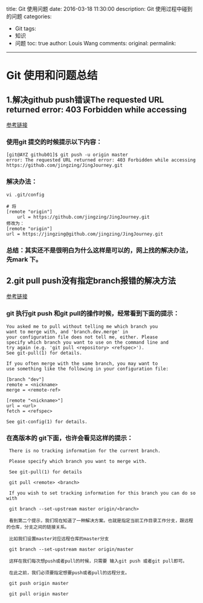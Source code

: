 title:  Git 使用问题
date: 2016-03-18 11:30:00
description: Git 使用过程中碰到的问题
categories:
- Git
tags:
- 知识
- 问题
toc: true
author: Louis Wang
comments:
original:
permalink: 
---

Git 使用和问题总结 
===========
          
## 1.解决github push错误The requested URL returned error: 403 Forbidden while accessing  
[参考链接](http://houzhiqingjava.blog.163.com/blog/static/167399507201472343324562) 
### 使用git 提交的时候提示以下内容：
```
[git@AYZ github01]$ git push -u origin master
error: The requested URL returned error: 403 Forbidden while accessing
https://github.com/jingzing/JingJourney.git
```

### 解决办法：
```
vi .git/config

# 将
[remote "origin"]  
    url = https://github.com/jingzing/JingJourney.git
修改为：
[remote "origin"]
url = https://jingzing@github.com/jingzing/JingJourney.git
```

### 总结：其实还不是很明白为什么这样是可以的，网上找的解决办法，先mark 下。

## 2.git pull push没有指定branch报错的解决方法
[参考链接](https://www.netroby.com/view/3203)
### git 执行git push 和git pull的操作时候，经常看到下面的提示：
```
You asked me to pull without telling me which branch you
want to merge with, and 'branch.dev.merge' in
your configuration file does not tell me, either. Please
specify which branch you want to use on the command line and
try again (e.g. 'git pull <repository> <refspec>').
See git-pull(1) for details.

If you often merge with the same branch, you may want to
use something like the following in your configuration file:

[branch "dev"]
remote = <nickname>
merge = <remote-ref>

[remote "<nickname>"]
url = <url>
fetch = <refspec>

See git-config(1) for details.
```

### 在高版本的 git下面，也许会看见这样的提示：
```
 There is no tracking information for the current branch.
 
 Please specify which branch you want to merge with.
 
 See git-pull(1) for details
 
 git pull <remote> <branch>
 
 If you wish to set tracking information for this branch you can do so with
 
 git branch --set-upstream master origin/<branch>
 
 看到第二个提示，我们现在知道了一种解决方案。也就是指定当前工作目录工作分支，跟远程的仓库，分支之间的链接关系。
 
 比如我们设置master对应远程仓库的master分支
 
 git branch --set-upstream master origin/master
 
 这样在我们每次想push或者pull的时候，只需要 输入git push 或者git pull即可。
 
 在此之前，我们必须要指定想要push或者pull的远程分支。
 
 git push origin master
 
 git pull origin master
```

